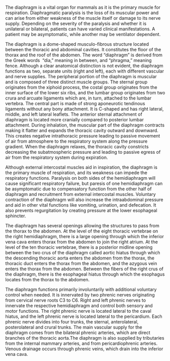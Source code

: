 The diaphragm is a vital organ for mammals as it is the primary muscle for respiration. Diaphragmatic paralysis is the loss of its muscular power and can arise from either weakness of the muscle itself or damage to its nerve supply. Depending on the severity of the paralysis and whether it is unilateral or bilateral, patients can have varied clinical manifestations. A patient may be asymptomatic, while another may be ventilator dependent.

The diaphragm is a dome-shaped musculo-fibrous structure located between the thoracic and abdominal cavities. It constitutes the floor of the thorax and the roof of the abdomen. The word “diaphragm” is derived from the Greek words  “dia,” meaning in between, and “phragma,” meaning fence. Although a clear anatomical distinction is not evident, the diaphragm functions as two, separate units (right and left), each with different vascular and nerve supplies. The peripheral portion of the diaphragm is muscular and is composed of three distinct muscle groups. The sternal group originates from the xiphoid process, the costal group originates from the inner surface of the lower six ribs, and the lumbar group originates from two crura and arcuate ligaments which are, in turn, attached to the lumbar vertebra. The central part is made of strong aponeurotic tendinous ligaments without any bony attachment. It is C-shaped and has right lateral, middle, and left lateral leaflets. The anterior sternal attachment of diaphragm is located more cranially compared to posterior lumbar attachment. During inhalation, the muscular part of the diaphragm contracts making it flatter and expands the thoracic cavity outward and downward. This creates negative intrathoracic pressure leading to passive movement of air from atmosphere to the respiratory system along the pressure gradient. When the diaphragm relaxes, the thoracic cavity constricts decreasing the subatmospheric pressure and leading to passive egress of air from the respiratory system during expiration.

Although external intercostal muscles aid in inspiration, the diaphragm is the primary muscle of respiration, and its weakness can impede the respiratory functions. Paralysis on both sides of the hemidiaphragm will cause significant respiratory failure, but paresis of one hemidiaphragm can be asymptomatic due to compensatory function from the other half of diaphragm and recruitment from external intercostal muscles. Voluntary contraction of the diaphragm will also increase the intraabdominal pressure and aid in other vital functions like vomiting, urination, and defecation. It also prevents regurgitation by creating pressure at the lower esophageal sphincter.

The diaphragm has several openings allowing the structures to pass from the thorax to the abdomen. At the level of the eight thoracic vertebrae on the right hemidiaphragm, there is a large opening through which the inferior vena cava enters thorax from the abdomen to join the right atrium. At the level of the ten thoracic vertebrae, there is a posterior midline opening between the two crus of the diaphragm called aortic hiatus through which the descending thoracic aorta enters the abdomen from the thorax, the thoracic duct enters the thorax from the abdomen, and the azygous vein enters the thorax from the abdomen. Between the fibers of the right crus of the diaphragm, there is the esophageal hiatus through which the esophagus locates from the thorax to the abdomen.

The diaphragm functions primarily involuntarily with additional voluntary control when needed. It is innervated by two phrenic nerves originating from cervical nerve roots C3 to C6. Right and left phrenic nerves to innervate the respective hemidiaphragm and control both sensory and motor functions. The right phrenic nerve is located lateral to the caval hiatus, and the left phrenic nerve is located lateral to the pericardium. Each phrenic nerve divides into four trunks, the sternal, anterolateral, posterolateral and crural trunks. The main vascular supply for the diaphragm comes from the bilateral phrenic arteries, which are direct branches of the thoracic aorta.The diaphragm is also supplied by tributaries from the internal mammary arteries, and from pericardiophrenic arteries. Venous drainage occurs through phrenic veins, which drain into the inferior vena cava.